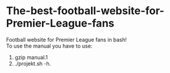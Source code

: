 # The-best-football-website-for-Premier-League-fans  
Football website for Premier League fans in bash!  
To use the manual you have to use:  
1) gzip manual.1  
2) ./projekt.sh -h.
